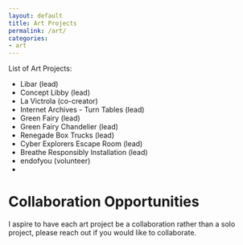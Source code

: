 ```yaml
---
layout: default
title: Art Projects
permalink: /art/
categories:
- art
---
```

List of Art Projects:
* Libar (lead)
* Concept Libby (lead)
* La Victrola (co-creator)
* Internet Archives - Turn Tables (lead)
* Green Fairy (lead)
* Green Fairy Chandelier (lead)
* Renegade Box Trucks (lead)
* Cyber Explorers Escape Room (lead)
* Breathe Responsibly Installation (lead)
* endofyou (volunteer)
* 

# Collaboration Opportunities
I aspire to have each art project be a collaboration rather than a solo project, please reach out if you would like to collaborate.